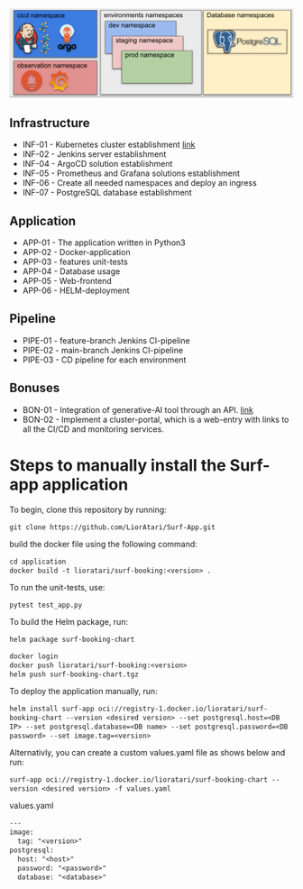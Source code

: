 <img src="https://github.com/LiorAtari/Surf-App/blob/main/project_diagram.png?raw=true">

## Infrastructure 

- INF-01 - Kubernetes cluster establishment [link](https://gitlab.com/yovelchen/final_project/-/tree/main/infrastructure/Kubernetes)
- INF-02 - Jenkins server establishment
- INF-04 - ArgoCD solution establishment
- INF-05 - Prometheus and Grafana solutions establishment
- INF-06 - Create all needed namespaces and deploy an ingress
- INF-07 - PostgreSQL database establishment

## Application 

- APP-01 - The application written in Python3
- APP-02 - Docker-application
- APP-03 - features unit-tests
- APP-04 - Database usage
- APP-05 - Web-frontend
- APP-06 - HELM-deployment

## Pipeline 

- PIPE-01 - feature-branch Jenkins CI-pipeline
- PIPE-02 - main-branch Jenkins CI-pipeline
- PIPE-03 - CD pipeline for each environment

## Bonuses

- BON-01 - Integration of  generative-AI tool through an API. [link](https://gitlab.com/yovelchen/final_project/-/blob/main/AI-API.md)
- BON-02 - Implement a cluster-portal, which is a web-entry with links to all the CI/CD and monitoring services. 


# Steps to manually install the Surf-app application

To begin, clone this repository by running:
```
git clone https://github.com/LiorAtari/Surf-App.git
```

build the docker file using the following command:
```
cd application
docker build -t lioratari/surf-booking:<version> .
```

To run the unit-tests, use:
```
pytest test_app.py
```

To build the Helm package, run:
```
helm package surf-booking-chart
```

```
docker login
docker push lioratari/surf-booking:<version>
helm push surf-booking-chart.tgz
```
To deploy the application manually, run:
```
helm install surf-app oci://registry-1.docker.io/lioratari/surf-booking-chart --version <desired version> --set postgresql.host=<DB IP> --set postgresql.database=<DB name> --set postgresql.password=<DB password> --set image.tag=<version>
```
Alternativly, you can create a custom values.yaml file as shows below and run:  
```
surf-app oci://registry-1.docker.io/lioratari/surf-booking-chart --version <desired version> -f values.yaml
```
values.yaml
```
---
image:
  tag: "<version>"
postgresql:
  host: "<host>"
  password: "<password>"
  database: "<database>"
```

